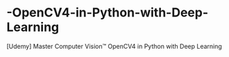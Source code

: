# -OpenCV4-in-Python-with-Deep-Learning
[Udemy] Master Computer Vision™ OpenCV4 in Python with Deep Learning
